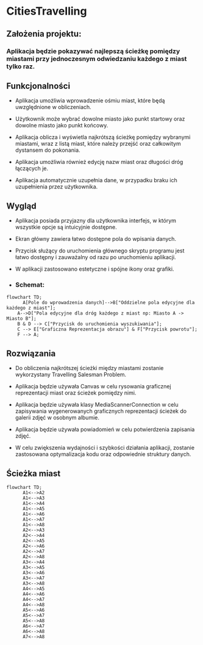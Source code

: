 # CitiesTravelling

## Założenia projektu:
### Aplikacja będzie pokazywać najlepszą ścieżkę pomiędzy miastami przy jednoczesnym odwiedzaniu każdego z miast tylko raz.

## Funkcjonalności

- Aplikacja umożliwia wprowadzenie ośmiu miast, które będą uwzględnione w obliczeniach.

- Użytkownik może wybrać dowolne miasto jako punkt startowy oraz dowolne miasto jako punkt końcowy.

- Aplikacja oblicza i wyświetla najkrótszą ścieżkę pomiędzy wybranymi miastami, wraz z listą miast, które należy przejść oraz całkowitym dystansem do pokonania.

- Aplikacja umożliwia również edycję nazw miast oraz długości dróg łączących je.

- Aplikacja automatycznie uzupełnia dane, w przypadku braku ich uzupełnienia przez użytkownika.

## Wygląd

- Aplikacja posiada przyjazny dla użytkownika interfejs, w którym wszystkie opcje są intuicyjnie dostępne.

- Ekran główny zawiera łatwo dostępne pola do wpisania danych.

- Przycisk służący do uruchomienia głównego skryptu programu jest łatwo dostępny i zauważalny od razu po uruchomieniu aplikacji.

- W aplikacji zastosowano estetyczne i spójne ikony oraz grafiki.

- ### Schemat:
```mermaid
flowchart TD;
      A[Pole do wprowadzenia danych]-->B["Oddzielne pola edycyjne dla każdego z miast"];
    A-->D["Pola edycyjne dla dróg każdego z miast np: Miasto A -> Miasto B"];
    B & D --> C["Przycisk do uruchomienia wyszukiwania"];
    C --> E["Graficzna Reprezentacja obrazu"] & F["Przycisk powrotu"];
    F --> A;
```


## Rozwiązania

- Do obliczenia najkrótszej ścieżki między miastami zostanie wykorzystany Travelling Salesman Problem.

- Aplikacja będzie używała Canvas w celu rysowania graficznej reprezentacji miast oraz ścieżek pomiędzy nimi.

- Aplikacja będzie używała klasy MediaScannerConnection w celu zapisywania wygenerowanych graficznych reprezentacji ścieżek do galerii zdjęć w osobnym albumie.

- Aplikacja będzie używała powiadomień w celu potwierdzenia zapisania zdjęć.

- W celu zwiększenia wydajności i szybkości działania aplikacji, zostanie zastosowana optymalizacja kodu oraz odpowiednie struktury danych.

## Ścieżka miast

```mermaid
flowchart TD;
      A1<-->A2
      A1<-->A3
      A1<-->A4
      A1<-->A5
      A1<-->A6
      A1<-->A7
      A1<-->A8
      A2<-->A3
      A2<-->A4
      A2<-->A5
      A2<-->A6
      A2<-->A7
      A2<-->A8
      A3<-->A4
      A3<-->A5
      A3<-->A6
      A3<-->A7
      A3<-->A8
      A4<-->A5
      A4<-->A6
      A4<-->A7
      A4<-->A8
      A5<-->A6
      A5<-->A7
      A5<-->A8
      A6<-->A7
      A6<-->A8
      A7<-->A8

```